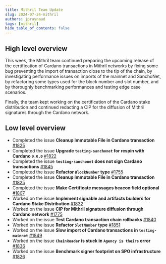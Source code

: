 ```yaml
---
title: Mithril Team Update
slug: 2024-07-24-mithril
authors: jpraynaud
tags: [mithril]
hide_table_of_contents: false
---
```


## High level overview

This week, the Mithril team continued preparing the upcoming release of the certification of Cardano transactions in Mithril networks by fixing some bug preventing the import of transaction close to the tip of the chain, by investigating performance issues on imports of the mainnet and SanchoNet, by refactoring some types used for the block number and slot number, and by thoroughly benchmarking performances and testing edge case scenarios.

Finally, the team kept working on the certification of the Cardano stake distribution and continued redacting a CIP for the diffusion of Mithril signatures through the Cardano network.

## Low level overview
- Completed the issue **Cleanup Immutable File in Cardano transaction** [#1825](https://github.com/input-output-hk/mithril/issues/1825)
- Completed the issue **Upgrade `testing-sanchonet` for respin with Cardano `9.0.0`** [#1822](https://github.com/input-output-hk/mithril/issues/1822)
- Completed the issue **`testing-sanchonet` does not sign Cardano transactions** [#1845](https://github.com/input-output-hk/mithril/issues/1845)
- Completed the issue **Refactor `BlockNumber` type** [#1755](https://github.com/input-output-hk/mithril/issues/1755)
- Completed the issue **Cleanup Immutable File in Cardano transaction** [#1825](https://github.com/input-output-hk/mithril/issues/1825)
- Completed the issue **Make Certificate messages beacon field optional** [#1807](https://github.com/input-output-hk/mithril/issues/1807)
- Worked on the issue **Implement signable and artifacts builders for Cardano Stake Distribution** [#1832](https://github.com/input-output-hk/mithril/issues/1832)
- Worked on the issue **CIP for Mithril signature diffusion through Cardano network** [#1775](https://github.com/input-output-hk/mithril/issues/1775)
- Worked on the issue **Test Cardano transaction chain rollbacks** [#1840](https://github.com/input-output-hk/mithril/issues/1840)
- Worked on the issue **Refactor `SlotNumber` type** [#1851](https://github.com/input-output-hk/mithril/issues/1851)
- Worked on the issue **Slow import of Cardano transactions in `testing-mainnet`** [#1849](https://github.com/input-output-hk/mithril/issues/1849)
- Worked on the issue **`ChainReader` is stuck in `Agency is theirs` error** [#1836](https://github.com/input-output-hk/mithril/issues/1836)
- Worked on the issue **Benchmark signer footprint on SPO infrastructure** [#1826](https://github.com/input-output-hk/mithril/issues/1826)




